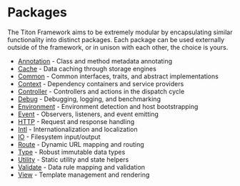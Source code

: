 # Packages #

The Titon Framework aims to be extremely modular by encapsulating similar functionality into distinct packages. 
Each package can be used externally outside of the framework, or in unison with each other, the choice is yours.

* [Annotation](annotation/index.md) - Class and method metadata annotating
* [Cache](cache/index.md) - Data caching through storage engines
* [Common](common/index.md) - Common interfaces, traits, and abstract implementations
* [Context](context/index.md) - Dependency containers and service providers
* [Controller](controller/index.md) - Controllers and actions in the dispatch cycle
* [Debug](debug/index.md) - Debugging, logging, and benchmarking
* [Environment](environment/index.md) - Environment detection and host bootstrapping
* [Event](event/index.md) - Observers, listeners, and event emitting
* [HTTP](http/index.md) - Request and response handling
* [Intl](intl/index.md) - Internationalization and localization
* [IO](io/index.md) - Filesystem input/output
* [Route](route/index.md) - Dynamic URL mapping and routing
* [Type](type/index.md) - Robust immutable data types
* [Utility](utility/index.md) - Static utility and state helpers
* [Validate](validate/index.md) - Data rule mapping and validation
* [View](view/index.md) - Template management and rendering
